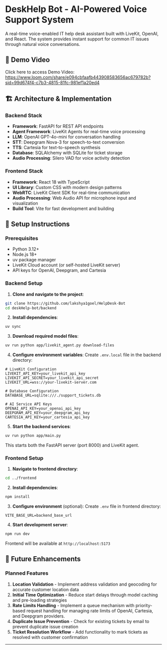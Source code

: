 # DeskHelp Bot - AI-Powered Voice Support System

A real-time voice-enabled IT help desk assistant built with LiveKit, OpenAI, and React. The system provides instant support for common IT issues through natural voice conversations.

## 🎥 Demo Video

Click here to access Demo Video: https://www.loom.com/share/e094cbfaafb443908583656ac679782b?sid=99d674f4-c7b3-4815-81fc-981ef1a20ed4

## 🏗️ Architecture & Implementation

### Backend Stack
- **Framework**: FastAPI for REST API endpoints
- **Agent Framework**: LiveKit Agents for real-time voice processing
- **LLM**: OpenAI GPT-4o-mini for conversation handling
- **STT**: Deepgram Nova-3 for speech-to-text conversion
- **TTS**: Cartesia for text-to-speech synthesis
- **Database**: SQLAlchemy with SQLite for ticket storage
- **Audio Processing**: Silero VAD for voice activity detection

### Frontend Stack
- **Framework**: React 18 with TypeScript
- **UI Library**: Custom CSS with modern design patterns
- **WebRTC**: LiveKit Client SDK for real-time communication
- **Audio Processing**: Web Audio API for microphone input and visualization
- **Build Tool**: Vite for fast development and building

## 🚀 Setup Instructions

### Prerequisites
- Python 3.12+
- Node.js 18+
- uv package manager
- LiveKit Cloud account (or self-hosted LiveKit server)
- API keys for OpenAI, Deepgram, and Cartesia

### Backend Setup

1. **Clone and navigate to the project**:
```bash
git clone https://github.com/lakshya1goel/HelpDesk-Bot
cd deskHelp-bot/backend
```

2. **Install dependencies**:
```bash
uv sync
```

3. **Download required model files**:
```bash
uv run python app/livekit_agent.py download-files
```

4. **Configure environment variables**:
Create `.env.local` file in the backend directory:

```env
# LiveKit Configuration
LIVEKIT_API_KEY=your_livekit_api_key
LIVEKIT_API_SECRET=your_livekit_api_secret
LIVEKIT_URL=wss://your-livekit-server.com

# Database Configuration
DATABASE_URL=sqlite:///./support_tickets.db

# AI Service API Keys
OPENAI_API_KEY=your_openai_api_key
DEEPGRAM_API_KEY=your_deepgram_api_key
CARTESIA_API_KEY=your_cartesia_api_key
```

5. **Start the backend services**:
```bash
uv run python app/main.py
```

This starts both the FastAPI server (port 8000) and LiveKit agent.

### Frontend Setup

1. **Navigate to frontend directory**:
```bash
cd ../frontend
```

2. **Install dependencies**:
```bash
npm install
```

3. **Configure environment** (optional):
Create `.env` file in frontend directory:
```env
VITE_BASE_URL=backend_base_url
```

4. **Start development server**:
```bash
npm run dev
```

Frontend will be available at `http://localhost:5173`

## 🔮 Future Enhancements

### Planned Features
1. **Location Validation** - Implement address validation and geocoding for accurate customer location data
2. **Initial Time Optimization** - Reduce start delays through model caching and pre-loading strategies
3. **Rate Limits Handling** - Implement a queue mechanism with priority-based request handling for managing rate limits of OpenAI, Cartesia, and Deepgram providers.
4. **Duplicate Issue Prevention** - Check for existing tickets by email to prevent duplicate issue creation
5. **Ticket Resolution Workflow** - Add functionality to mark tickets as resolved with customer confirmation

---
